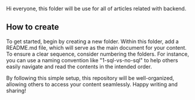 Hi everyone, this folder will be use for all of articles related with backend.

## How to create
To get started, begin by creating a new folder. Within this folder, add a README.md file, which will serve as the main document for your content. To ensure a clear sequence, consider numbering the folders. For instance, you can use a naming convention like "1-sql-vs-no-sql" to help others easily navigate and read the contents in the intended order.

By following this simple setup, this repository will be well-organized, allowing others to access your content seamlessly. Happy writing and sharing!